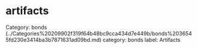 # artifacts

Category: bonds (../Categories%20209902f319f64b48bc9cca434d7e449b/bonds%2036545fd230e3414ba3b7871631ad09bd.md)
category: bonds
label: Artifacts

[](artifacts%2009473eee62ea48c8a9249f92a9b133c4/Untitled%20caefb880d3064b3abb937bba704a3f9a.md)